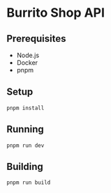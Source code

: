 # Burrito Shop API

## Prerequisites
- Node.js
- Docker
- pnpm

## Setup
`pnpm install`

## Running
`pnpm run dev`

## Building
`pnpm run build`
